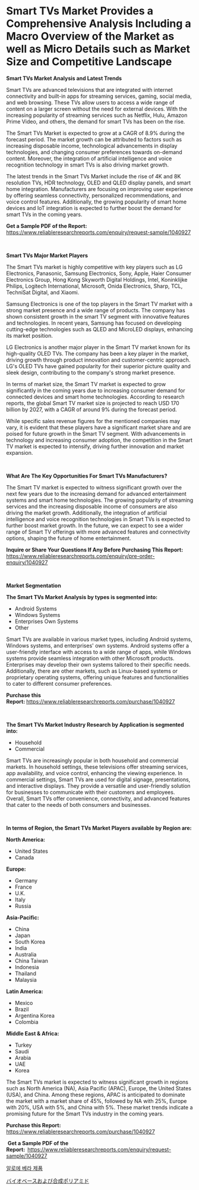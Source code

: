 <p><h1>Smart TVs Market Provides a Comprehensive Analysis Including a Macro Overview of the Market as well as Micro Details such as Market Size and Competitive Landscape</h1></p><p><strong>Smart TVs Market Analysis and Latest Trends</strong></p>
<p><p>Smart TVs are advanced televisions that are integrated with internet connectivity and built-in apps for streaming services, gaming, social media, and web browsing. These TVs allow users to access a wide range of content on a larger screen without the need for external devices. With the increasing popularity of streaming services such as Netflix, Hulu, Amazon Prime Video, and others, the demand for smart TVs has been on the rise.</p><p>The Smart TVs Market is expected to grow at a CAGR of 8.9% during the forecast period. The market growth can be attributed to factors such as increasing disposable income, technological advancements in display technologies, and changing consumer preferences towards on-demand content. Moreover, the integration of artificial intelligence and voice recognition technology in smart TVs is also driving market growth.</p><p>The latest trends in the Smart TVs Market include the rise of 4K and 8K resolution TVs, HDR technology, OLED and QLED display panels, and smart home integration. Manufacturers are focusing on improving user experience by offering seamless connectivity, personalized recommendations, and voice control features. Additionally, the growing popularity of smart home devices and IoT integration is expected to further boost the demand for smart TVs in the coming years.</p></p>
<p><strong>Get a Sample PDF of the Report:&nbsp;</strong> <a href="https://www.reliableresearchreports.com/enquiry/request-sample/1040927">https://www.reliableresearchreports.com/enquiry/request-sample/1040927</a></p>
<p>&nbsp;</p>
<p><strong>Smart TVs Major Market Players</strong></p>
<p><p>The Smart TVs market is highly competitive with key players such as LG Electronics, Panasonic, Samsung Electronics, Sony, Apple, Haier Consumer Electronics Group, Hong Kong Skyworth Digital Holdings, Intel, Koninklijke Philips, Logitech International, Microsoft, Onida Electronics, Sharp, TCL, TechniSat Digital, and Xiaomi. </p><p>Samsung Electronics is one of the top players in the Smart TV market with a strong market presence and a wide range of products. The company has shown consistent growth in the smart TV segment with innovative features and technologies. In recent years, Samsung has focused on developing cutting-edge technologies such as QLED and MicroLED displays, enhancing its market position.</p><p>LG Electronics is another major player in the Smart TV market known for its high-quality OLED TVs. The company has been a key player in the market, driving growth through product innovation and customer-centric approach. LG's OLED TVs have gained popularity for their superior picture quality and sleek design, contributing to the company's strong market presence.</p><p>In terms of market size, the Smart TV market is expected to grow significantly in the coming years due to increasing consumer demand for connected devices and smart home technologies. According to research reports, the global Smart TV market size is projected to reach USD 170 billion by 2027, with a CAGR of around 9% during the forecast period.</p><p>While specific sales revenue figures for the mentioned companies may vary, it is evident that these players have a significant market share and are poised for future growth in the Smart TV segment. With advancements in technology and increasing consumer adoption, the competition in the Smart TV market is expected to intensify, driving further innovation and market expansion.</p></p>
<p>&nbsp;</p>
<p><strong>What Are The Key Opportunities For Smart TVs Manufacturers?</strong></p>
<p><p>The Smart TV market is expected to witness significant growth over the next few years due to the increasing demand for advanced entertainment systems and smart home technologies. The growing popularity of streaming services and the increasing disposable income of consumers are also driving the market growth. Additionally, the integration of artificial intelligence and voice recognition technologies in Smart TVs is expected to further boost market growth. In the future, we can expect to see a wider range of Smart TV offerings with more advanced features and connectivity options, shaping the future of home entertainment.</p></p>
<p><strong>Inquire or Share Your Questions If Any Before Purchasing This Report:</strong> <a href="https://www.reliableresearchreports.com/enquiry/pre-order-enquiry/1040927">https://www.reliableresearchreports.com/enquiry/pre-order-enquiry/1040927</a></p>
<p>&nbsp;</p>
<p><strong>Market Segmentation</strong></p>
<p><strong>The Smart TVs Market Analysis by types is segmented into:</strong></p>
<p><ul><li>Android Systems</li><li>Windows Systems</li><li>Enterprises Own Systems</li><li>Other</li></ul></p>
<p><p>Smart TVs are available in various market types, including Android systems, Windows systems, and enterprises' own systems. Android systems offer a user-friendly interface with access to a wide range of apps, while Windows systems provide seamless integration with other Microsoft products. Enterprises may develop their own systems tailored to their specific needs. Additionally, there are other markets, such as Linux-based systems or proprietary operating systems, offering unique features and functionalities to cater to different consumer preferences.</p></p>
<p><strong>Purchase this Report:&nbsp;</strong><a href="https://www.reliableresearchreports.com/purchase/1040927">https://www.reliableresearchreports.com/purchase/1040927</a></p>
<p>&nbsp;</p>
<p><strong>The Smart TVs Market Industry Research by Application is segmented into:</strong></p>
<p><ul><li>Household</li><li>Commercial</li></ul></p>
<p><p>Smart TVs are increasingly popular in both household and commercial markets. In household settings, these televisions offer streaming services, app availability, and voice control, enhancing the viewing experience. In commercial settings, Smart TVs are used for digital signage, presentations, and interactive displays. They provide a versatile and user-friendly solution for businesses to communicate with their customers and employees. Overall, Smart TVs offer convenience, connectivity, and advanced features that cater to the needs of both consumers and businesses.</p></p>
<p>&nbsp;</p>
<p><strong>In terms of Region, the Smart TVs Market Players available by Region are:</strong></p>
<p>
    <p> <strong> North America: </strong>
        <ul>
            <li>United States</li>
            <li>Canada</li>
        </ul>
        </p> 
    <p> <strong> Europe: </strong>
        <ul>
            <li>Germany</li>
            <li>France</li>
            <li>U.K.</li>
            <li>Italy</li>
            <li>Russia</li>
        </ul>
        </p> 
    <p> <strong> Asia-Pacific: </strong>
        <ul>
            <li>China</li>
            <li>Japan</li>
            <li>South Korea</li>
            <li>India</li>
            <li>Australia</li>
            <li>China Taiwan</li>
            <li>Indonesia</li>
            <li>Thailand</li>
            <li>Malaysia</li>
        </ul>
        </p> 
    <p> <strong> Latin America: </strong>
        <ul>
            <li>Mexico</li>
            <li>Brazil</li>
            <li>Argentina Korea</li>
            <li>Colombia</li>
        </ul>
        </p> 
    <p> <strong> Middle East & Africa: </strong>
        <ul>
            <li>Turkey</li>
            <li>Saudi</li>
            <li>Arabia</li>
            <li>UAE</li>
            <li>Korea</li>
        </ul>
    </p>
    </p>
<p><p>The Smart TVs market is expected to witness significant growth in regions such as North America (NA), Asia Pacific (APAC), Europe, the United States (USA), and China. Among these regions, APAC is anticipated to dominate the market with a market share of 45%, followed by NA with 25%, Europe with 20%, USA with 5%, and China with 5%. These market trends indicate a promising future for the Smart TVs industry in the coming years.</p></p>
<p><strong>Purchase this Report: </strong><a href="https://www.reliableresearchreports.com/purchase/1040927">https://www.reliableresearchreports.com/purchase/1040927</a></p>
<p>&nbsp;<strong>Get a Sample PDF of the Report:&nbsp;&nbsp;</strong><a href="https://www.reliableresearchreports.com/enquiry/request-sample/1040927">https://www.reliableresearchreports.com/enquiry/request-sample/1040927</a></p>
<p><strong></strong></p>
<p><p><a href="https://github.com/idcefvhkdut6/Market-Research-Report-List-1/blob/main/46279998547.md">알로에 베라 제품</a></p><p><a href="https://github.com/ppmazlotr77499/Market-Research-Report-List-1/blob/main/38318909350.md">バイオベースおよび合成ポリアミド</a></p></p>